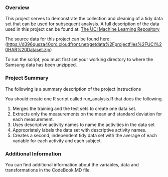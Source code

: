 ### Overview
This project serves to demonstrate the collection and cleaning of a tidy data set that can be used for subsequent
analysis. A full description of the data used in this project can be found at:
[The UCI Machine Learning Repository](http://archive.ics.uci.edu/ml/datasets/Human+Activity+Recognition+Using+Smartphones)

The source data for this project can be found here:
(https://d396qusza40orc.cloudfront.net/getdata%2Fprojectfiles%2FUCI%20HAR%20Dataset.zip)

To run the script, you must first set your working directory to where the Samsung data has been unzipped.

### Project Summary
The following is a summary description of the project instructions

You should create one R script called run_analysis.R that does the following. 
1. Merges the training and the test sets to create one data set.
2. Extracts only the measurements on the mean and standard deviation for each measurement. 
3. Uses descriptive activity names to name the activities in the data set
4. Appropriately labels the data set with descriptive activity names. 
5. Creates a second, independent tidy data set with the average of each variable for each activity and each subject. 

### Additional Information
You can find additional information about the variables, data and transformations in the CodeBook.MD file.
